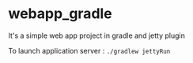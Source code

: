 # webapp_gradle

It's a simple web app project in gradle and jetty plugin

To launch application server : `./gradlew jettyRun`